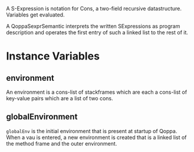 A S-Expression is notation for Cons, a two-field recursive datastructure. Variables get evaluated.

A QoppaSexprSemantic interprets the written SExpressions as program description and operates the first entry of such a linked list to the rest of it.

# Instance Variables

## environment ##

An environment is a cons-list of stackframes which are each a cons-list of key-value pairs which are a list of two cons.

## globalEnvironment ##

`globalEnv` is the initial environment that is present at startup of Qoppa. When a vau is entered, a new environment is created that is a linked list of the method frame and the outer environment.


